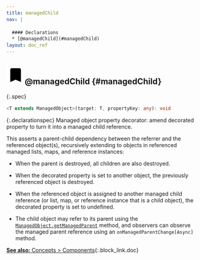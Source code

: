 ```yaml
---
title: managedChild
nav: |

  #### Declarations
  * [@managedChild](#managedChild)
layout: doc_ref
---
```


## ![](/assets/icons/spec-decorator.svg)@managedChild {#managedChild}
{:.spec}

```typescript
<T extends ManagedObject>(target: T, propertyKey: any): void
```
{:.declarationspec}
Managed object property decorator: amend decorated property to turn it into a managed child reference.


This asserts a parent-child dependency between the referrer and the referenced object(s), recursively extending to objects in referenced managed lists, maps, and reference instances:

- When the parent is destroyed, all children are also destroyed.

- When the decorated property is set to another object, the previously referenced object is destroyed.

- When the referenced object is assigned to another managed child reference (or list, map, or reference instance that is a child object), the decorated property is set to undefined.

- The child object may refer to its parent using the [`ManagedObject.getManagedParent`](./ManagedObject#ManagedObject:getManagedParent) method, and observers can observe the managed parent reference using an `onManagedParentChange[Async]` method.

[**See also:** Concepts &gt; Components](/docs/concepts/components){:.block_link.doc}


